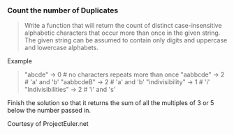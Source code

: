### Count the number of Duplicates
> Write a function that will return the count of distinct case-insensitive alphabetic characters that occur more than once in the given string. The given string can be assumed to contain only digits and uppercase and lowercase alphabets.

Example

> "abcde" -> 0 # no characters repeats more than once
"aabbcde" -> 2 # 'a' and 'b'
"aabbcdeB" -> 2 # 'a' and 'b'
"indivisibility" -> 1 # 'i'
"Indivisibilities" -> 2 # 'i' and 's'

Finish the solution so that it returns the sum of all the multiples of 3 or 5 below the number passed in.

Courtesy of ProjectEuler.net